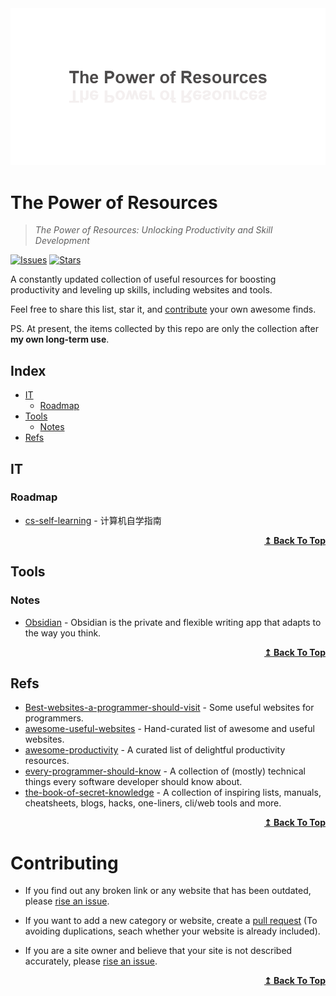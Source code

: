 <div align="center">
  <img src="./title.png">
</div>

# The Power of Resources
>
> *The Power of Resources: Unlocking Productivity and Skill Development*

[![Issues](https://img.shields.io/github/issues/zint99/The-Power-of-Resources)](https://github.com/zint99/The-Power-of-Resources)
[![Stars](https://img.shields.io/github/stars/zint99/The-Power-of-Resources)](https://github.com/zint99/The-Power-of-Resources)

A constantly updated collection of useful resources for boosting productivity and leveling up skills, including websites and tools.

Feel free to share this list, star it, and [contribute](#contributing) your own awesome finds.

PS. At present, the items collected by this repo are only the collection after **my own long-term use**.

## Index

- [IT](#it)
  - [Roadmap](#roadmap)
- [Tools](#tools)
  - [Notes](#notes)
- [Refs](#refs)

## IT

### Roadmap

- [cs-self-learning](https://github.com/pkuflyingpig/cs-self-learning/) - 计算机自学指南

<div align="right">
  <b><a href="#index">↥ Back To Top</a></b>
</div>

## Tools

### Notes

- [Obsidian](https://obsidian.md/) - Obsidian is the private and flexible writing app that adapts to the way you think.

<div align="right">
  <b><a href="#index">↥ Back To Top</a></b>
</div>

## Refs

- [Best-websites-a-programmer-should-visit](https://github.com/sdmg15/Best-websites-a-programmer-should-visit) - Some useful websites for programmers.
- [awesome-useful-websites](https://github.com/atakanaltok/awesome-useful-websites) - Hand-curated list of awesome and useful websites.
- [awesome-productivity](https://github.com/jyguyomarch/awesome-productivity) - A curated list of delightful productivity resources.
- [every-programmer-should-know](https://github.com/mtdvio/every-programmer-should-know) - A collection of (mostly) technical things every software developer should know about.
- [the-book-of-secret-knowledge](https://github.com/trimstray/the-book-of-secret-knowledge) - A collection of inspiring lists, manuals, cheatsheets, blogs, hacks, one-liners, cli/web tools and more.

<div align="right">
  <b><a href="#index">↥ Back To Top</a></b>
</div>

# Contributing

- If you find out any broken link or any website that has been outdated, please [rise an issue](https://github.com/zint99/The-Power-of-Resources/issues).

- If you want to add a new category or website, create a [pull request](https://github.com/zint99/The-Power-of-Resources/pulls) (To avoiding duplications, seach whether your website is already included).

- If you are a site owner and believe that your site is not described accurately, please [rise an issue](https://github.com/zint99/The-Power-of-Resources/issues).

<div align="right">
  <b><a href="#index">↥ Back To Top</a></b>
</div>
